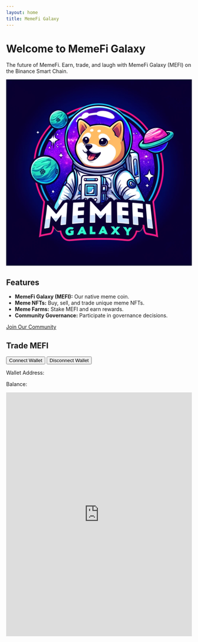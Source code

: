 ```yaml
---
layout: home
title: MemeFi Galaxy
---
```


# Welcome to MemeFi Galaxy

The future of MemeFi. Earn, trade, and laugh with MemeFi Galaxy (MEFI) on the Binance Smart Chain.

![MemeFi Galaxy](assets/images/memefi.jpg)

## Features

- **MemeFi Galaxy (MEFI):** Our native meme coin.
- **Meme NFTs:** Buy, sell, and trade unique meme NFTs.
- **Meme Farms:** Stake MEFI and earn rewards.
- **Community Governance:** Participate in governance decisions.

[Join Our Community](link_to_discord_or_telegram)

## Trade MEFI

<button onclick="connectWallet()">Connect Wallet</button>
<button onclick="disconnectWallet()">Disconnect Wallet</button>

<div>
  <p>Wallet Address: <span id="wallet-address"></span></p>
  <p>Balance: <span id="wallet-balance"></span></p>
</div>

<iframe
  src="https://pancakeswap.finance/swap?outputCurrency=Y0xf6C3c21b36d90a659b1BF07083Ae5E26b92Ef044"
  width="100%"
  height="660px"
  allow="clipboard-write"
  frameBorder="0"
  title="PancakeSwap"
></iframe>
